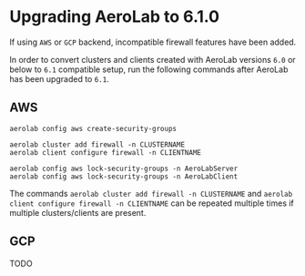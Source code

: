 # Upgrading AeroLab to 6.1.0

If using `AWS` or `GCP` backend, incompatible firewall features have been added.

In order to convert clusters and clients created with AeroLab versions `6.0` or below to `6.1` compatible setup, run the following commands after AeroLab has been upgraded to `6.1`.

## AWS

```
aerolab config aws create-security-groups

aerolab cluster add firewall -n CLUSTERNAME
aerolab client configure firewall -n CLIENTNAME

aerolab config aws lock-security-groups -n AeroLabServer
aerolab config aws lock-security-groups -n AeroLabClient
```

The commands `aerolab cluster add firewall -n CLUSTERNAME` and `aerolab client configure firewall -n CLIENTNAME` can be repeated multiple times if multiple clusters/clients are present.

## GCP

TODO
